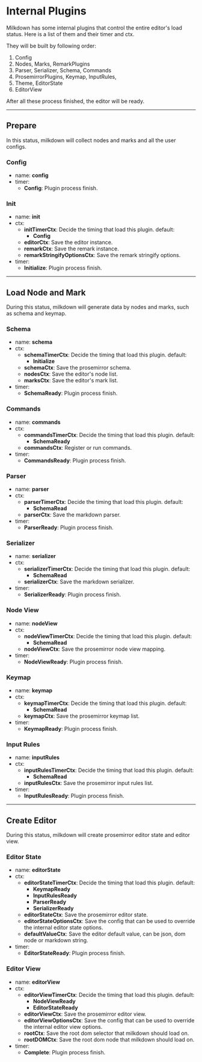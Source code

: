 # Internal Plugins

Milkdown has some internal plugins that control the entire editor's load status.
Here is a list of them and their timer and ctx.

They will be built by following order:

1. Config
2. Nodes, Marks, RemarkPlugins
3. Parser, Serializer, Schema, Commands
4. ProsemirrorPlugins, Keymap, InputRules,
5. Theme, EditorState
6. EditorView

After all these process finished, the editor will be ready.

---

## Prepare

In this status, milkdown will collect nodes and marks and all the user configs.

### Config

-   name: **config**
-   timer:
    -   **Config**: Plugin process finish.

### Init

-   name: **init**
-   ctx:
    -   **initTimerCtx**: Decide the timing that load this plugin.
        default:
        -   **Config**
    -   **editorCtx**: Save the editor instance.
    -   **remarkCtx**: Save the remark instance.
    -   **remarkStringifyOptionsCtx**: Save the remark stringify options.
-   timer:
    -   **Initialize**: Plugin process finish.

---

## Load Node and Mark

During this status, milkdown will generate data by nodes and marks, such as schema and keymap.

### Schema

-   name: **schema**
-   ctx:
    -   **schemaTimerCtx**: Decide the timing that load this plugin.
        default:
        -   **Initialize**
    -   **schemaCtx**: Save the prosemirror schema.
    -   **nodesCtx**: Save the editor's node list.
    -   **marksCtx**: Save the editor's mark list.
-   timer:
    -   **SchemaReady**: Plugin process finish.

### Commands

-   name: **commands**
-   ctx:
    -   **commandsTimerCtx**: Decide the timing that load this plugin.
        default:
        -   **SchemaReady**
    -   **commandsCtx**: Register or run commands.
-   timer:
    -   **CommandsReady**: Plugin process finish.

### Parser

-   name: **parser**
-   ctx:
    -   **parserTimerCtx**: Decide the timing that load this plugin.
        default:
        -   **SchemaRead**
    -   **parserCtx**: Save the markdown parser.
-   timer:
    -   **ParserReady**: Plugin process finish.

### Serializer

-   name: **serializer**
-   ctx:
    -   **serializerTimerCtx**: Decide the timing that load this plugin.
        default:
        -   **SchemaRead**
    -   **serializerCtx**: Save the markdown serializer.
-   timer:
    -   **SerializerReady**: Plugin process finish.

### Node View

-   name: **nodeView**
-   ctx:
    -   **nodeViewTimerCtx**: Decide the timing that load this plugin.
        default:
        -   **SchemaRead**
    -   **nodeViewCtx**: Save the prosemirror node view mapping.
-   timer:
    -   **NodeViewReady**: Plugin process finish.

### Keymap

-   name: **keymap**
-   ctx:
    -   **keymapTimerCtx**: Decide the timing that load this plugin.
        default:
        -   **SchemaRead**
    -   **keymapCtx**: Save the prosemirror keymap list.
-   timer:
    -   **KeymapReady**: Plugin process finish.

### Input Rules

-   name: **inputRules**
-   ctx:
    -   **inputRulesTimerCtx**: Decide the timing that load this plugin.
        default:
        -   **SchemaRead**
    -   **inputRulesCtx**: Save the prosemirror input rules list.
-   timer:
    -   **InputRulesReady**: Plugin process finish.

---

## Create Editor

During this status, milkdown will create prosemirror editor state and editor view.

### Editor State

-   name: **editorState**
-   ctx:
    -   **editorStateTimerCtx**: Decide the timing that load this plugin.
        default:
        -   **KeymapReady**
        -   **InputRulesReady**
        -   **ParserReady**
        -   **SerializerReady**
    -   **editorStateCtx**: Save the prosemirror editor state.
    -   **editorStateOptionsCtx**: Save the config that can be used to override the internal editor state options.
    -   **defaultValueCtx**: Save the editor default value, can be json, dom node or markdown string.
-   timer:
    -   **EditorStateReady**: Plugin process finish.

### Editor View

-   name: **editorView**
-   ctx:
    -   **editorViewTimerCtx**: Decide the timing that load this plugin.
        default:
        -   **NodeViewReady**
        -   **EditorStateReady**
    -   **editorViewCtx**: Save the prosemirror editor view.
    -   **editorViewOptionsCtx**: Save the config that can be used to override the internal editor view options.
    -   **rootCtx**: Save the root dom selector that milkdown should load on.
    -   **rootDOMCtx**: Save the root dom node that milkdown should load on.
-   timer:
    -   **Complete**: Plugin process finish.

